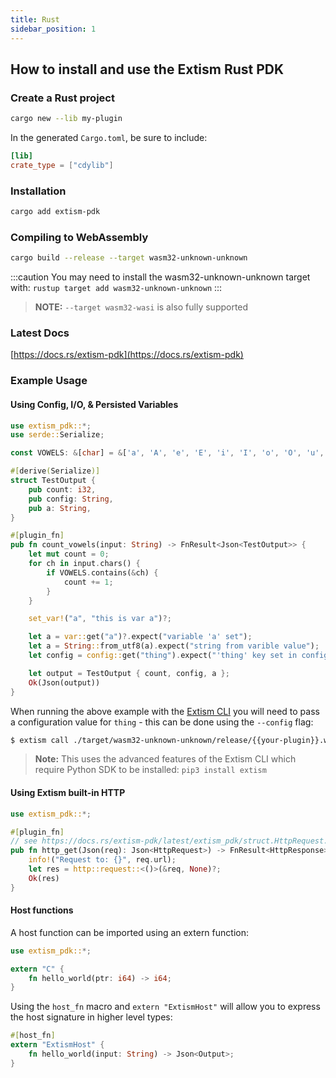 ```yaml
---
title: Rust
sidebar_position: 1
---
```


## How to install and use the Extism Rust PDK

### Create a Rust project

```sh
cargo new --lib my-plugin
```

In the generated `Cargo.toml`, be sure to include:

```toml
[lib]
crate_type = ["cdylib"]
```

### Installation

```sh
cargo add extism-pdk
```

### Compiling to WebAssembly

```sh
cargo build --release --target wasm32-unknown-unknown
```
:::caution
You may need to install the wasm32-unknown-unknown target with:
`rustup target add wasm32-unknown-unknown`
:::

> **NOTE:** `--target wasm32-wasi` is also fully supported

### Latest Docs

[https://docs.rs/extism-pdk](https://docs.rs/extism-pdk)

### Example Usage

#### Using Config, I/O, & Persisted Variables

```rust title=lib.rs
use extism_pdk::*;
use serde::Serialize;

const VOWELS: &[char] = &['a', 'A', 'e', 'E', 'i', 'I', 'o', 'O', 'u', 'U'];

#[derive(Serialize)]
struct TestOutput {
    pub count: i32,
    pub config: String,
    pub a: String,
}

#[plugin_fn]
pub fn count_vowels(input: String) -> FnResult<Json<TestOutput>> {
    let mut count = 0;
    for ch in input.chars() {
        if VOWELS.contains(&ch) {
            count += 1;
        }
    }

    set_var!("a", "this is var a")?;

    let a = var::get("a")?.expect("variable 'a' set");
    let a = String::from_utf8(a).expect("string from varible value");
    let config = config::get("thing").expect("'thing' key set in config");

    let output = TestOutput { count, config, a };
    Ok(Json(output))
}
```

When running the above example with the [Extism CLI](https://github.com/extism/cli) you will need to pass
a configuration value for `thing` - this can be done using the `--config` flag:

```bash
$ extism call ./target/wasm32-unknown-unknown/release/{{your-plugin}}.wasm count_vowels --input "this is a test" --config thing=myValue
``` 
> **Note:** This uses the advanced features of the Extism CLI which require Python SDK to be installed: `pip3 install extism`

#### Using Extism built-in HTTP

```rust title=lib.rs
use extism_pdk::*;

#[plugin_fn]
// see https://docs.rs/extism-pdk/latest/extism_pdk/struct.HttpRequest.html for docs on this type
pub fn http_get(Json(req): Json<HttpRequest>) -> FnResult<HttpResponse> {
    info!("Request to: {}", req.url);
    let res = http::request::<()>(&req, None)?;
    Ok(res)
}
```

#### Host functions

A host function can be imported using an extern function:

```rust
use extism_pdk::*;

extern "C" {
    fn hello_world(ptr: i64) -> i64;
}
```

Using the `host_fn` macro and `extern "ExtismHost"` will allow you to express the host signature in higher level types:

```rust
#[host_fn]
extern "ExtismHost" {
    fn hello_world(input: String) -> Json<Output>;
}
```
